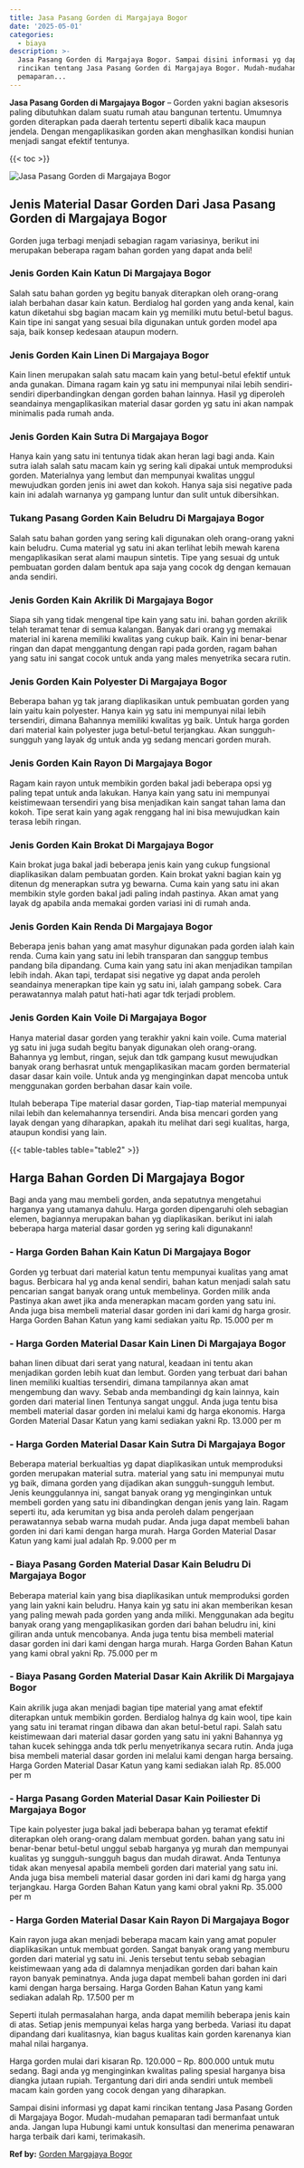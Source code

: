 ```yaml
---
title: Jasa Pasang Gorden di Margajaya Bogor
date: '2025-05-01'
categories:
  - biaya
description: >-
  Jasa Pasang Gorden di Margajaya Bogor. Sampai disini informasi yg dapat kami
  rincikan tentang Jasa Pasang Gorden di Margajaya Bogor. Mudah-mudahan
  pemaparan...
---
```


**Jasa Pasang Gorden di Margajaya Bogor** – Gorden yakni bagian aksesoris paling dibutuhkan dalam suatu rumah atau bangunan tertentu. Umumnya gorden diterapkan pada daerah tertentu seperti dibalik kaca maupun jendela. Dengan mengaplikasikan gorden akan menghasilkan kondisi hunian menjadi sangat efektif tentunya.

{{< toc >}}

![Jasa Pasang Gorden di Margajaya Bogor](/images/pasang-gorden-murah17.png)

## Jenis Material Dasar Gorden Dari Jasa Pasang Gorden di Margajaya Bogor

Gorden juga terbagi menjadi sebagian ragam variasinya, berikut ini merupakan beberapa ragam bahan gorden yang dapat anda beli!

### Jenis Gorden Kain Katun Di Margajaya Bogor

Salah satu bahan gorden yg begitu banyak diterapkan oleh orang-orang ialah berbahan dasar kain katun. Berdialog hal gorden yang anda kenal, kain katun diketahui sbg bagian macam kain yg memiliki mutu betul-betul bagus. Kain tipe ini sangat yang sesuai bila digunakan untuk gorden model apa saja, baik konsep kedesaan ataupun modern.

### Jenis Gorden Kain Linen Di Margajaya Bogor

Kain linen merupakan salah satu macam kain yang betul-betul efektif untuk anda gunakan. Dimana ragam kain yg satu ini mempunyai nilai lebih sendiri-sendiri diperbandingkan dengan gorden bahan lainnya. Hasil yg diperoleh seandainya mengaplikasikan material dasar gorden yg satu ini akan nampak minimalis pada rumah anda.

### Jenis Gorden Kain Sutra Di Margajaya Bogor

Hanya kain yang satu ini tentunya tidak akan heran lagi bagi anda. Kain sutra ialah salah satu macam kain yg sering kali dipakai untuk memproduksi gorden. Materialnya yang lembut dan mempunyai kwalitas unggul mewujudkan gorden jenis ini awet dan kokoh. Hanya saja sisi negative pada kain ini adalah warnanya yg gampang luntur dan sulit untuk dibersihkan.

### Tukang Pasang Gorden Kain Beludru Di Margajaya Bogor

Salah satu bahan gorden yang sering kali digunakan oleh orang-orang yakni kain beludru. Cuma material yg satu ini akan terlihat lebih mewah karena mengaplikasikan serat alami maupun sintetis. Tipe yang sesuai dg untuk pembuatan gorden dalam bentuk apa saja yang cocok dg dengan kemauan anda sendiri.

### Jenis Gorden Kain Akrilik Di Margajaya Bogor

Siapa sih yang tidak mengenal tipe kain yang satu ini. bahan gorden akrilik telah teramat tenar di semua kalangan. Banyak dari orang yg memakai material ini karena memiliki kwalitas yang cukup baik. Kain ini benar-benar ringan dan dapat menggantung dengan rapi pada gorden, ragam bahan yang satu ini sangat cocok untuk anda yang males menyetrika secara rutin.

### Jenis Gorden Kain Polyester Di Margajaya Bogor

Beberapa bahan yg tak jarang diaplikasikan untuk pembuatan gorden yang lain yaitu kain polyester. Hanya kain yg satu ini mempunyai nilai lebih tersendiri, dimana Bahannya memiliki kwalitas yg baik. Untuk harga gorden dari material kain polyester juga betul-betul terjangkau. Akan sungguh-sungguh yang layak dg untuk anda yg sedang mencari gorden murah.

### Jenis Gorden Kain Rayon Di Margajaya Bogor

Ragam kain rayon untuk membikin gorden bakal jadi beberapa opsi yg paling tepat untuk anda lakukan. Hanya kain yang satu ini mempunyai keistimewaan tersendiri yang bisa menjadikan kain sangat tahan lama dan kokoh. Tipe serat kain yang agak renggang hal ini bisa mewujudkan kain terasa lebih ringan.

### Jenis Gorden Kain Brokat Di Margajaya Bogor

Kain brokat juga bakal jadi beberapa jenis kain yang cukup fungsional diaplikasikan dalam pembuatan gorden. Kain brokat yakni bagian kain yg ditenun dg menerapkan sutra yg bewarna. Cuma kain yang satu ini akan membikin style gorden bakal jadi paling indah pastinya. Akan amat yang layak dg apabila anda memakai gorden variasi ini di rumah anda.

### Jenis Gorden Kain Renda Di Margajaya Bogor

Beberapa jenis bahan yang amat masyhur digunakan pada gorden ialah kain renda. Cuma kain yang satu ini lebih transparan dan sanggup tembus pandang bila dipandang. Cuma kain yang satu ini akan menjadikan tampilan lebih indah. Akan tapi, terdapat sisi negative yg dapat anda peroleh seandainya menerapkan tipe kain yg satu ini, ialah gampang sobek. Cara perawatannya malah patut hati-hati agar tdk terjadi problem.

### Jenis Gorden Kain Voile Di Margajaya Bogor

Hanya material dasar gorden yang terakhir yakni kain voile. Cuma material yg satu ini juga sudah begitu banyak digunakan oleh orang-orang. Bahannya yg lembut, ringan, sejuk dan tdk gampang kusut mewujudkan banyak orang berhasrat untuk mengaplikasikan macam gorden bermaterial dasar dasar kain voile. Untuk anda yg menginginkan dapat mencoba untuk menggunakan gorden berbahan dasar kain voile.

Itulah beberapa Tipe material dasar gorden, Tiap-tiap material mempunyai nilai lebih dan kelemahannya tersendiri. Anda bisa mencari gorden yang layak dengan yang diharapkan, apakah itu melihat dari segi kualitas, harga, ataupun kondisi yang lain.

{{< table-tables table="table2" >}}

## Harga Bahan Gorden Di Margajaya Bogor

Bagi anda yang mau membeli gorden, anda sepatutnya mengetahui harganya yang utamanya dahulu. Harga gorden dipengaruhi oleh sebagian elemen, bagiannya merupakan bahan yg diaplikasikan. berikut ini ialah beberapa harga material dasar gorden yg sering kali digunakann!

### \- Harga Gorden Bahan Kain Katun Di Margajaya Bogor

Gorden yg terbuat dari material katun tentu mempunyai kualitas yang amat bagus. Berbicara hal yg anda kenal sendiri, bahan katun menjadi salah satu pencarian sangat banyak orang untuk membelinya. Gorden milik anda Pastinya akan awet jika anda menerapkan macam gorden yang satu ini. Anda juga bisa membeli material dasar gorden ini dari kami dg harga grosir. Harga Gorden Bahan Katun yang kami sediakan yaitu Rp. 15.000 per m

### \- Harga Gorden Material Dasar Kain Linen Di Margajaya Bogor

bahan linen dibuat dari serat yang natural, keadaan ini tentu akan menjadikan gorden lebih kuat dan lembut. Gorden yang terbuat dari bahan linen memiliki kualtias tersendiri, dimana tampilannya akan amat mengembung dan wavy. Sebab anda membandingi dg kain lainnya, kain gorden dari material linen Tentunya sangat unggul. Anda juga tentu bisa membeli material dasar gorden ini melalui kami dg harga ekonomis. Harga Gorden Material Dasar Katun yang kami sediakan yakni Rp. 13.000 per m

### \- Harga Gorden Material Dasar Kain Sutra Di Margajaya Bogor

Beberapa material berkualtias yg dapat diaplikasikan untuk memproduksi gorden merupakan material sutra. material yang satu ini mempunyai mutu yg baik, dimana gorden yang dijadikan akan sungguh-sungguh lembut. Jenis keunggulannya ini, sangat banyak orang yg menginginkan untuk membeli gorden yang satu ini dibandingkan dengan jenis yang lain. Ragam seperti itu, ada kerumitan yg bisa anda peroleh dalam pengerjaan perawatannya sebab warna mudah pudar. Anda juga dapat membeli bahan gorden ini dari kami dengan harga murah. Harga Gorden Material Dasar Katun yang kami jual adalah Rp. 9.000 per m

### \- Biaya Pasang Gorden Material Dasar Kain Beludru Di Margajaya Bogor

Beberapa material kain yang bisa diaplikasikan untuk memproduksi gorden yang lain yakni kain beludru. Hanya kain yg satu ini akan memberikan kesan yang paling mewah pada gorden yang anda miliki. Menggunakan ada begitu banyak orang yang mengaplikasikan gorden dari bahan beludru ini, kini giliran anda untuk mencobanya. Anda juga tentu bisa membeli material dasar gorden ini dari kami dengan harga murah. Harga Gorden Bahan Katun yang kami obral yakni Rp. 75.000 per m

### \- Biaya Pasang Gorden Material Dasar Kain Akrilik Di Margajaya Bogor

Kain akrilik juga akan menjadi bagian tipe material yang amat efektif diterapkan untuk membikin gorden. Berdialog halnya dg kain wool, tipe kain yang satu ini teramat ringan dibawa dan akan betul-betul rapi. Salah satu keistimewaan dari material dasar gorden yang satu ini yakni Bahannya yg tahan kucek sehingga anda tdk perlu menyetrikanya secara rutin. Anda juga bisa membeli material dasar gorden ini melalui kami dengan harga bersaing. Harga Gorden Material Dasar Katun yang kami sediakan ialah Rp. 85.000 per m

### \- Harga Pasang Gorden Material Dasar Kain Poiliester Di Margajaya Bogor

Tipe kain polyester juga bakal jadi beberapa bahan yg teramat efektif diterapkan oleh orang-orang dalam membuat gorden. bahan yang satu ini benar-benar betul-betul unggul sebab harganya yg murah dan mempunyai kualitas yg sungguh-sungguh bagus dan mudah dirawat. Anda Tentunya tidak akan menyesal apabila membeli gorden dari material yang satu ini. Anda juga bisa membeli material dasar gorden ini dari kami dg harga yang terjangkau. Harga Gorden Bahan Katun yang kami obral yakni Rp. 35.000 per m

### \- Harga Gorden Material Dasar Kain Rayon Di Margajaya Bogor

Kain rayon juga akan menjadi beberapa macam kain yang amat populer diaplikasikan untuk membuat gorden. Sangat banyak orang yang memburu gorden dari material yg satu ini. Jenis tersebut tentu sebab sebagian keistimewaan yang ada di dalamnya menjadikan gorden dari bahan kain rayon banyak peminatnya. Anda juga dapat membeli bahan gorden ini dari kami dengan harga bersaing. Harga Gorden Bahan Katun yang kami sediakan adalah Rp. 17.500 per m

Seperti itulah permasalahan harga, anda dapat memilih beberapa jenis kain di atas. Setiap jenis mempunyai kelas harga yang berbeda. Variasi itu dapat dipandang dari kualitasnya, kian bagus kualitas kain gorden karenanya kian mahal nilai harganya.

Harga gorden mulai dari kisaran Rp. 120.000 – Rp. 800.000 untuk mutu sedang. Bagi anda yg menginginkan kwalitas paling spesial harganya bisa diangka jutaan rupiah. Tergantung dari diri anda sendiri untuk membeli macam kain gorden yang cocok dengan yang diharapkan.

Sampai disini informasi yg dapat kami rincikan tentang Jasa Pasang Gorden di Margajaya Bogor. Mudah-mudahan pemaparan tadi bermanfaat untuk anda. Jangan lupa Hubungi kami untuk konsultasi dan menerima penawaran harga terbaik dari kami, terimakasih.

**Ref by:**  [Gorden  Margajaya Bogor](https://id.wikipedia.org/wiki/Gorden)
